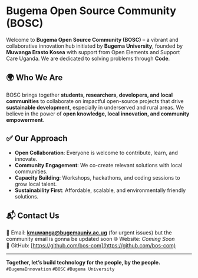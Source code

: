 # Bugema Open Source Community (BOSC)

Welcome to **Bugema Open Source Community (BOSC)** – a vibrant and collaborative innovation hub initiated by **Bugema University**, founded by **Muwanga Erasto Kosea** with support from Open Elements and Support Care Uganda. We are dedicated to solving problems through **Code**.


## 🌍 Who We Are
BOSC brings together **students, researchers, developers, and local communities** to collaborate on impactful open-source projects that drive **sustainable development**, especially in underserved and rural areas. 
We believe in the power of **open knowledge, local innovation, and community empowerment**.



## ✅ Our Approach
- **Open Collaboration**: Everyone is welcome to contribute, learn, and innovate.  
- **Community Engagement**: We co-create relevant solutions with local communities.  
- **Capacity Building**: Workshops, hackathons, and coding sessions to grow local talent.  
- **Sustainability First**: Affordable, scalable, and environmentally friendly solutions.   


## 📬 Contact Us
📧 Email: **kmuwanga@bugemauniv.ac.ug**  (for urgent issues) but the community email is gonna be updated soon 
🌐 Website: *Coming Soon*  
🐙 GitHub: [https://github.com/bos-com](https://github.com/bos-com)

---

**Together, let’s build technology for the people, by the people.**  
 `#BugemaInnovation` `#BOSC` `#Bugema University`
